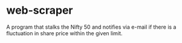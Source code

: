# web-scraper
A program that stalks the Nifty 50 and notifies via e-mail if there is a fluctuation in share price within the given limit.
